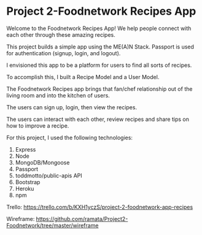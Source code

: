 # Project 2-Foodnetwork Recipes App

Welcome to the Foodnetwork Recipes App! We help people connect with each other through these amazing recipes.

This project builds a simple app using the ME(A)N Stack. Passport is used for authentication (signup, login, and logout).

I envisioned this app to be a platform for users to find all sorts of recipes.

To accomplish this, I built a Recipe Model and a User Model.

The Foodnetwork Recipes app brings that fan/chef relationship out of the living room and into the kitchen of users.

The users can sign up, login, then view the recipes.

The users can interact with each other, review recipes and share tips on how to improve a recipe.

For this project, I used the following technologies:

1. Express
2. Node
3. MongoDB/Mongoose
4. Passport
5. toddmotto/public-apis API
6. Bootstrap
7. Heroku
8. npm

Trello: https://trello.com/b/KXH1yczS/project-2-foodnetwork-app-recipes

Wireframe: https://github.com/ramata/Project2-Foodnetwork/tree/master/wireframe
